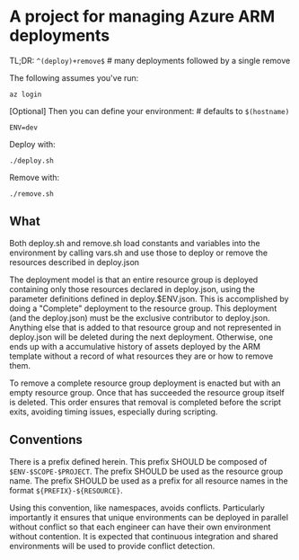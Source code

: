 # A project for managing Azure ARM deployments

TL;DR: `^(deploy)+remove$` # many deployments followed by a single remove


The following assumes you've run:

```
az login
```

[Optional] Then you can define your environment: # defaults to `$(hostname)`

```
ENV=dev
```

Deploy with:

```
./deploy.sh
```

Remove with:

```
./remove.sh
```

## What

Both deploy.sh and remove.sh load constants and variables into the environment by calling vars.sh and use those to deploy or remove the resources described in deploy.json

The deployment model is that an entire resource group is deployed containing only those resources declared in deploy.json, using the parameter definitions defined in deploy.$ENV.json.  This is accomplished by doing a "Complete" deployment to the resource group.  This deployment (and the deploy.json) must be the exclusive contributor to deploy.json.  Anything else that is added to that resource group and not represented in deploy.json will be deleted during the next deployment.  Otherwise, one ends up with a accumulative history of assets deployed by the ARM template without a record of what resources they are or how to remove them.

To remove a complete resource group deployment is enacted but with an empty resource group.  Once that has succeeded the resource group itself is deleted.  This order ensures that removal is completed before the script exits, avoiding timing issues, especially during scripting.

## Conventions

There is a prefix defined herein.  This prefix SHOULD be composed of `$ENV-$SCOPE-$PROJECT`.  The prefix SHOULD be used as the resource group name.  The prefix SHOULD be used as a prefix for all resource names in the format `${PREFIX}-${RESOURCE}`.

Using this convention, like namespaces, avoids conflicts.  Particularly importantly it ensures that unique environments can be deployed in parallel without conflict so that each engineer can have their own environment without contention.  It is expected that continuous integration and shared environments will be used to provide conflict detection.
